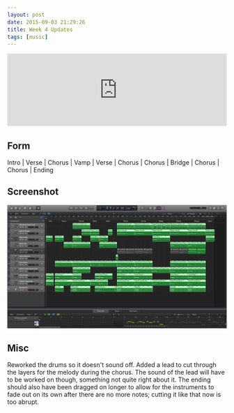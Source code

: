 ```yaml
---
layout: post
date: 2015-09-03 21:29:26
title: Week 4 Updates
tags: [music]
---
```


<iframe width="100%" height="166" scrolling="no" frameborder="no" src="https://w.soundcloud.com/player/?url=https%3A//api.soundcloud.com/tracks/222151719&amp;color=0066cc&amp;auto_play=false&amp;hide_related=false&amp;show_comments=true&amp;show_user=true&amp;show_reposts=false"></iframe>

## Form
Intro | Verse | Chorus | Vamp | Verse | Chorus | Chorus | Bridge | Chorus | Chorus | Ending

## Screenshot
[![week4](../../../images/music-wk4.png)](../../../images/music-wk4.png)

## Misc
Reworked the drums so it doesn't sound off. Added a lead to cut through the layers for the melody during the chorus. The sound of the lead will have to be worked on though, something not quite right about it. The ending should also have been dragged on longer to allow for the instruments to fade out on its own after there are no more notes; cutting it like that now is too abrupt.
